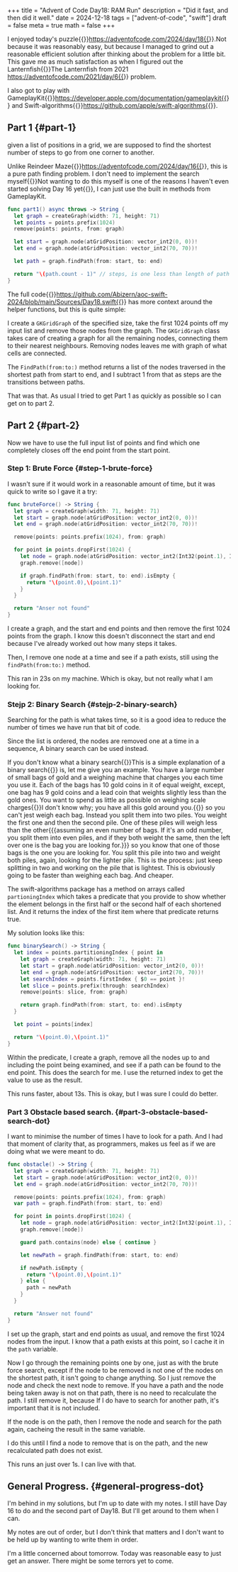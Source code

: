 +++
title = "Advent of Code Day18: RAM Run"
description = "Did it fast, and then did it well."
date = 2024-12-18
tags = ["advent-of-code", "swift"]
draft = false
meta = true
math = false
+++

I enjoyed today's puzzle{{<sidenote>}}https://adventofcode.com/2024/day/18{{</sidenote>}}.Not because it was reasonably easy, but because I managed to grind out a reasonable efficient solution after thinking about the problem for a little bit. This gave me as much satisfaction as when I figured out the Lanternfish{{<sidenote>}}The Lanternfish from 2021 https://adventofcode.com/2021/day/6{{</sidenote>}} problem.

I also got to play with GameplayKit{{<sidenote>}}https://developer.apple.com/documentation/gameplaykit{{</sidenote>}} and Swift-algorithms{{<sidenote>}}https://github.com/apple/swift-algorithms{{</sidenote>}}.


## Part 1 {#part-1}

given a list of positions in a grid, we are supposed to find the shortest number of steps to go from one corner to another.

Unlike Reindeer Maze{{<sidenote>}}https://adventofcode.com/2024/day/16{{</sidenote>}}, this is a pure path finding problem. I don't need to implement the search myself{{<sidenote>}}Not wanting to do this myself is one of the reasons I haven't even started solving Day 16 yet{{</sidenote>}}, I can just use the built in methods from GameplayKit.

```swift
func part1() async throws -> String {
  let graph = createGraph(width: 71, height: 71)
  let points = points.prefix(1024)
  remove(points: points, from: graph)

  let start = graph.node(atGridPosition: vector_int2(0, 0))!
  let end = graph.node(atGridPosition: vector_int2(70, 70))!

  let path = graph.findPath(from: start, to: end)

  return "\(path.count - 1)" // steps, is one less than length of path
}
```

The full code{{<sidenote>}}https://github.com/Abizern/aoc-swift-2024/blob/main/Sources/Day18.swift{{</sidenote>}} has more context around the helper functions, but this is quite simple:

I create a `GKGridGraph` of the specified size, take the first 1024 points off my input list and remove those nodes from the graph. The `GKGridGraph` class takes care of creating a graph for all the remaining nodes, connecting them to their nearest neighbours. Removing nodes leaves me with graph of what cells are connected.

The `FindPath(from:to:)` method returns a list of the nodes traversed in the shortest path from start to end, and I subtract 1 from that as steps are the transitions between paths.

That was that. As usual I tried to get Part 1 as quickly as possible so I can get on to part 2.


## Part 2 {#part-2}

Now we have to use the full input list of points and find which one completely closes off the end point from the start point.


### Step 1: Brute Force {#step-1-brute-force}

I wasn't sure if it would work in a reasonable amount of time, but it was quick to write so I gave it a try:

```swift
func bruteForce() -> String {
  let graph = createGraph(width: 71, height: 71)
  let start = graph.node(atGridPosition: vector_int2(0, 0))!
  let end = graph.node(atGridPosition: vector_int2(70, 70))!

  remove(points: points.prefix(1024), from: graph)

  for point in points.dropFirst(1024) {
    let node = graph.node(atGridPosition: vector_int2(Int32(point.1), Int32(point.0)))!
    graph.remove([node])

    if graph.findPath(from: start, to: end).isEmpty {
      return "\(point.0),\(point.1)"
    }
  }

  return "Anser not found"
}
```

I create a graph, and the start and end points and then remove the first 1024 points from the graph. I know this doesn't disconnect the start and end because I've already worked out how many steps it takes.

Then, I remove one node at a time and see if a path exists, still using the `findPath(from:to:)` method.

This ran in 23s on my machine. Which is okay, but not really what I am looking for.


### Stejp 2: Binary Search {#stejp-2-binary-search}

Searching for the path is what takes time, so it is a good idea to reduce the number of times we have run that bit of code.

Since the list is ordered, the nodes are removed one at a time in a sequence, A binary search can be used instead.

If you don't know what a binary search{{<marginnote>}}This is a simple explanation of a binary search{{</marginnote>}} is, let me give you an example. You have a large number of small bags of gold and a weighing machine that charges you each time you use it. Each of the bags has 10 gold coins in it of equal weight, except, one bag has 9 gold coins and a lead coin that weights slightly <span class="underline">less</span> than the gold ones. You want to spend as little as possible on weighing scale charges{{<marginnote>}}I don't know why; you have all this gold around you.{{</marginnote>}} so you can't jest weigh each bag. Instead you split them into two piles. You weight the first one and then the second pile. One of these piles will weigh less than the other{{{assuming an even number of bags. If it's an odd number, you split  them into even piles, and if they both weight the same, then the left over one is the bag you are looking for.}}} so you know that one of those bags is the one you are looking for. You split this pile into two and weight both piles, again, looking for the lighter pile. This is the process: just keep splitting in two and working on the pile that is lightest. This is obviously going to be faster than weighing each bag. And cheaper.

The swift-algorithms package has a method on arrays called `partioningIndex` which takes a predicate that you provide to show whether the element belongs in the first half or the second half of each shortened list. And it returns the index of the first item where that predicate returns true.

My solution looks like this:

```swift
func binarySearch() -> String {
  let index = points.partitioningIndex { point in
    let graph = createGraph(width: 71, height: 71)
    let start = graph.node(atGridPosition: vector_int2(0, 0))!
    let end = graph.node(atGridPosition: vector_int2(70, 70))!
    let searchIndex = points.firstIndex { $0 == point }!
    let slice = points.prefix(through: searchIndex)
    remove(points: slice, from: graph)

    return graph.findPath(from: start, to: end).isEmpty
  }

  let point = points[index]

  return "\(point.0),\(point.1)"
}
```

Within the predicate, I create a graph, remove all the nodes up to and including the point being examined, and see if a path can be found to the end point. This does the search for me. I use the returned index to get the value to use as the result.

This runs faster, about 13s. This is okay, but I was sure I could do better.


### Part 3 Obstacle based search. {#part-3-obstacle-based-search-dot}

I want to minimise the number of times I have to look for a path. And I had that moment of clarity that, as programmers, makes us feel as if we are doing what we were meant to do.

```swift
func obstacle() -> String {
  let graph = createGraph(width: 71, height: 71)
  let start = graph.node(atGridPosition: vector_int2(0, 0))!
  let end = graph.node(atGridPosition: vector_int2(70, 70))!

  remove(points: points.prefix(1024), from: graph)
  var path = graph.findPath(from: start, to: end)

  for point in points.dropFirst(1024) {
    let node = graph.node(atGridPosition: vector_int2(Int32(point.1), Int32(point.0)))!
    graph.remove([node])

    guard path.contains(node) else { continue }

    let newPath = graph.findPath(from: start, to: end)

    if newPath.isEmpty {
      return "\(point.0),\(point.1)"
    } else {
      path = newPath
    }
  }

  return "Answer not found"
}
```

I set up the graph, start and end points as usual, and remove the first 1024 nodes from the input. I know that a path exists at this point, so I cache it in the `path` variable.

Now I go through the remaining points one by one, just as with the brute force search, <span class="underline">except</span> if the node to be removed is not one of the nodes on the shortest path, it isn't going to change anything. So I just remove the node and check the next node to remove. If you have a path and the node being taken away is not on that path, there is no need to recalculate the path. I still remove it, because If I do have to search for another path, it's important that it is not included.

If the node is on the path, then I remove the node and search for the path again, cacheing the result in the same variable.

I do this until I find a node to remove that is on the path, and the new recalculated path does not exist.

This runs an just over 1s. I can live with that.


## General Progress. {#general-progress-dot}

I'm behind in my solutions, but I'm up to date with my notes. I still have Day 16 to do and the second part of Day18. But I'll get around to them when I can.

My notes are out of order, but I don't think that matters and I don't want to be held up by wanting to write them in order.

I'm a little concerned about tomorrow. Today was reasonable easy to just get an answer. There might be some terrors yet to come.
